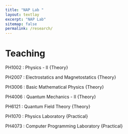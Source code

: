 ```yaml
---
title: "NAP Lab "
layout: textlay
excerpt: "NAP Lab"
sitemap: false
permalink: /research/
---
```


# Teaching

 PH1002 : Physics - II {Theory}
 
 PH2007 : Electrostatics and Magnetostatics {Theory}
 
 PH3006 : Basic Mathematical Physics {Theory}
 
 PH4006 : Quantum Mechanics - II {Theory}
 
 PH6121 : Quantum Field Theory {Theory}
 
 PH1070 : Physics Laboratory {Practical}
 
 PH4073 : Computer Programming Laboratory {Practical}
